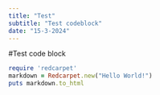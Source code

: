 ```yaml
---
title: "Test"
subtitle: "Test codeblock"
date: "15-3-2024"
---
```


#Test code block

```ruby
require 'redcarpet'
markdown = Redcarpet.new("Hello World!")
puts markdown.to_html
```
